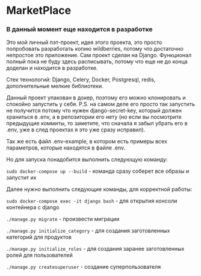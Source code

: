 # MarketPlace
### В данный момент еще находится в разработке
Это мой личный пэт-проект, идея этого проекта, это просто попробовать разработать копию wildberries, потому что достаточно непростое это приложение. Сам проект сделан на Django.
Функционал полный пока не буду здесь расписывать, потому что еще не до конца доделан и находится в разработке.

Стек технологий: Django, Celery, Docker, Postgresql, redis, дополнительные мелкие библиотеки.

Данный проект упакован в докер, поэтому его можно клонировать и спокойно запустить у себя. P.S. на самом деле его просто так запустить не получится 
потому что нужен django-secret-key, который должен храниться в .env, а в репозитории его нету (но если вы посмотрите предыдущие коммиты, то заметите,
что сначала я забыл убрать его в .env, уже в след проектах я это уже сразу исправил).

Так же есть файл .env-example, в котором есть примеры всех параметров, которые находятся в файле .env.

Но для запуска понадобится выполнить следующую команду:

`sudo docker-compose up --build` - команда сразу соберет все образы и запустит их

Далее нужно выполнить следующие команды, для корректной работы:

`sudo docker-compose exec -it django bash` - для открытия консоли контейнера с django

`./manage.py migrate` - произвести миграции

`./manage.py initialize_category` - для создания заготовленных категорий для продуктов

`./manage.py initialize_roles` - для создания заранее заготовленных ролей для пользователей

`./manage.py createsuperuser` - создание суперпользователя
